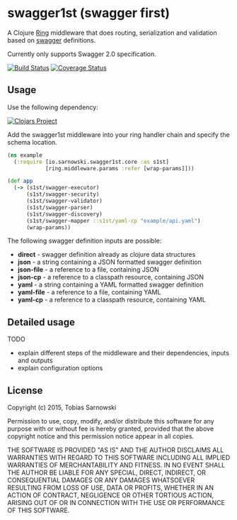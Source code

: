 # swagger1st (swagger first)

A Clojure [Ring](https://github.com/ring-clojure/ring) middleware that does routing, serialization and validation based
on [swagger](http://swagger.io/) definitions.

Currently only supports Swagger 2.0 specification.

[![Build Status](https://travis-ci.org/sarnowski/swagger1st.svg?branch=master)](https://travis-ci.org/sarnowski/swagger1st)
[![Coverage Status](https://coveralls.io/repos/sarnowski/swagger1st/badge.svg?branch=master)](https://coveralls.io/r/sarnowski/swagger1st?branch=master)

## Usage

Use the following dependency:

[![Clojars Project](http://clojars.org/io.sarnowski/swagger1st/latest-version.svg)](http://clojars.org/io.sarnowski/swagger1st)

Add the swagger1st middleware into your ring handler chain and specify the schema location.

```clojure
(ns example
  (:require [io.sarnowski.swagger1st.core :as s1st]
            [ring.middleware.params :refer [wrap-params]]))

(def app
  (-> (s1st/swagger-executor)
      (s1st/swagger-security)
      (s1st/swagger-validator)
      (s1st/swagger-parser)
      (s1st/swagger-discovery)
      (s1st/swagger-mapper ::s1st/yaml-cp "example/api.yaml")
      (wrap-params))
```

The following swagger definition inputs are possible:

* **direct** - swagger definition already as clojure data structures
* **json** - a string containing a JSON formatted swagger definition
* **json-file** - a reference to a file, containing JSON
* **json-cp** - a reference to a classpath resource, containing JSON
* **yaml** - a string containing a YAML formatted swagger definition
* **yaml-file** - a reference to a file, containing YAML
* **yaml-cp** - a reference to a classpath resource, containing YAML

## Detailed usage

TODO

* explain different steps of the middleware and their dependencies, inputs and outputs
* explain configuration options

## License

Copyright (c) 2015, Tobias Sarnowski

Permission to use, copy, modify, and/or distribute this software for any purpose with or without fee is hereby granted,
provided that the above copyright notice and this permission notice appear in all copies.

THE SOFTWARE IS PROVIDED "AS IS" AND THE AUTHOR DISCLAIMS ALL WARRANTIES WITH REGARD TO THIS SOFTWARE INCLUDING ALL
IMPLIED WARRANTIES OF MERCHANTABILITY AND FITNESS. IN NO EVENT SHALL THE AUTHOR BE LIABLE FOR ANY SPECIAL, DIRECT,
INDIRECT, OR CONSEQUENTIAL DAMAGES OR ANY DAMAGES WHATSOEVER RESULTING FROM LOSS OF USE, DATA OR PROFITS, WHETHER IN AN
ACTION OF CONTRACT, NEGLIGENCE OR OTHER TORTIOUS ACTION, ARISING OUT OF OR IN CONNECTION WITH THE USE OR PERFORMANCE OF
THIS SOFTWARE.
